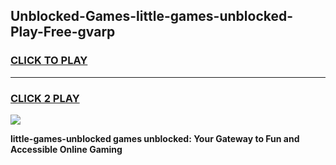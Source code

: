
## Unblocked-Games-little-games-unblocked-Play-Free-gvarp
<h3>
<a href="https://premium76.site?title=little-games-unblocked&ref=23A">CLICK TO PLAY</a></h3>
<hr>

<h3>
<a href="https://premium76.site?title=little-games-unblocked&ref=23A">CLICK 2 PLAY</a>
  
</h3>

<a href="https://premium76.site?title=little-games-unblocked&ref=23A"><img src="https://clearcache.store/games.png"></a>


**little-games-unblocked games unblocked: Your Gateway to Fun and Accessible Online Gaming**
